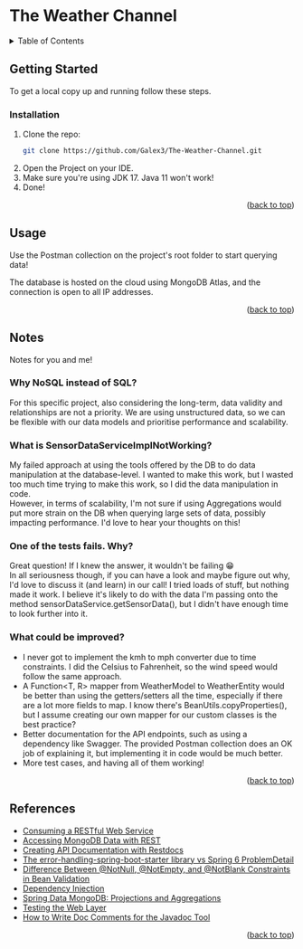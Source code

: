 <a name="readme-top"></a>

# The Weather Channel

<!-- TABLE OF CONTENTS -->
<details>
  <summary>Table of Contents</summary>
  <ol>
    <li>
      <a href="#getting-started">Getting Started</a>
      <ul>
        <li><a href="#installation">Installation</a></li>
      </ul>
    </li>
    <li><a href="#usage">Usage</a></li>
    <li><a href="#notes">Notes</a></li>
    <li><a href="#references">References</a></li>
  </ol>
</details>



## Getting Started

To get a local copy up and running follow these steps.

### Installation

1. Clone the repo:
   ```sh
   git clone https://github.com/Galex3/The-Weather-Channel.git
   ```
2. Open the Project on your IDE.
3. Make sure you're using JDK 17. Java 11 won't work!
4. Done!

<p align="right">(<a href="#readme-top">back to top</a>)</p>



## Usage

Use the Postman collection on the project's root folder to start querying data!

The database is hosted on the cloud using MongoDB Atlas, and the connection is open to all IP addresses.

<p align="right">(<a href="#readme-top">back to top</a>)</p>



## Notes
Notes for you and me!

### Why NoSQL instead of SQL?
For this specific project, also considering the long-term, data validity and relationships are not a priority. We are using unstructured data,
so we can be flexible with our data models and prioritise performance and scalability.

### What is SensorDataServiceImplNotWorking?
My failed approach at using the tools offered by the DB to do data manipulation at the database-level.
I wanted to make this work, but I wasted too much time trying to make this work, so I did the data manipulation in code.<br>
However, in terms of scalability, I'm not sure if using Aggregations would put more strain on the DB when querying large sets of data,
possibly impacting performance. I'd love to hear your thoughts on this!

### One of the tests fails. Why?
Great question! If I knew the answer, it wouldn't be failing 😁<br>
In all seriousness though, if you can have a look and maybe figure out why, I'd love to discuss it (and learn) in our call!
I tried loads of stuff, but nothing made it work. I believe it's likely to do with the data I'm passing onto the method sensorDataService.getSensorData(),
but I didn't have enough time to look further into it.

### What could be improved?
* I never got to implement the kmh to mph converter due to time constraints. I did the Celsius to Fahrenheit, so the wind speed would follow the same approach.
* A Function<T, R> mapper from WeatherModel to WeatherEntity would be better than using the getters/setters all the time, especially if there are a lot more fields to map.
I know there's BeanUtils.copyProperties(), but I assume creating our own mapper for our custom classes is the best practice?
* Better documentation for the API endpoints, such as using a dependency like Swagger. The provided Postman collection does an OK job of explaining it,
but implementing it in code would be much better.
* More test cases, and having all of them working!

<p align="right">(<a href="#readme-top">back to top</a>)</p>



## References

* [Consuming a RESTful Web Service](https://spring.io/guides/gs/consuming-rest)
* [Accessing MongoDB Data with REST](https://spring.io/guides/gs/accessing-mongodb-data-rest)
* [Creating API Documentation with Restdocs](https://spring.io/guides/gs/testing-restdocs/)
* [The error-handling-spring-boot-starter library vs Spring 6 ProblemDetail](https://www.wimdeblauwe.com/blog/2022/12/01/the-error-handling-spring-boot-starter-library-vs-spring-6-problemdetail/)
* [Difference Between @NotNull, @NotEmpty, and @NotBlank Constraints in Bean Validation](https://www.baeldung.com/java-bean-validation-not-null-empty-blank)
* [Dependency Injection](https://docs.spring.io/spring-framework/reference/core/beans/dependencies/factory-collaborators.html#beans-constructor-injection)
* [Spring Data MongoDB: Projections and Aggregations](https://www.baeldung.com/spring-data-mongodb-projections-aggregations)
* [Testing the Web Layer](https://spring.io/guides/gs/testing-web/)
* [How to Write Doc Comments for the Javadoc Tool](https://www.oracle.com/uk/technical-resources/articles/java/javadoc-tool.html)

<p align="right">(<a href="#readme-top">back to top</a>)</p>
